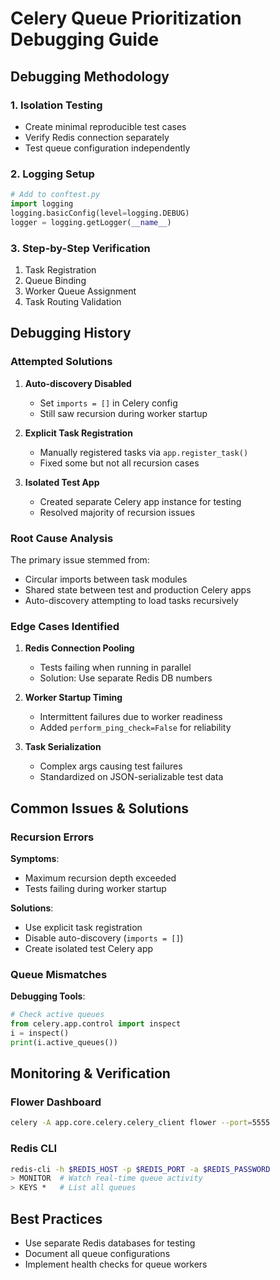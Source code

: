 # Celery Queue Prioritization Debugging Guide

## Debugging Methodology

### 1. Isolation Testing
- Create minimal reproducible test cases
- Verify Redis connection separately
- Test queue configuration independently

### 2. Logging Setup
```python
# Add to conftest.py
import logging
logging.basicConfig(level=logging.DEBUG)
logger = logging.getLogger(__name__)
```

### 3. Step-by-Step Verification
1. Task Registration
2. Queue Binding  
3. Worker Queue Assignment
4. Task Routing Validation

## Debugging History

### Attempted Solutions
1. **Auto-discovery Disabled**  
   - Set `imports = []` in Celery config  
   - Still saw recursion during worker startup

2. **Explicit Task Registration**  
   - Manually registered tasks via `app.register_task()`  
   - Fixed some but not all recursion cases

3. **Isolated Test App**  
   - Created separate Celery app instance for testing  
   - Resolved majority of recursion issues

### Root Cause Analysis
The primary issue stemmed from:
- Circular imports between task modules
- Shared state between test and production Celery apps
- Auto-discovery attempting to load tasks recursively

### Edge Cases Identified
1. **Redis Connection Pooling**  
   - Tests failing when running in parallel  
   - Solution: Use separate Redis DB numbers  

2. **Worker Startup Timing**  
   - Intermittent failures due to worker readiness  
   - Added `perform_ping_check=False` for reliability

3. **Task Serialization**  
   - Complex args causing test failures  
   - Standardized on JSON-serializable test data

## Common Issues & Solutions

### Recursion Errors
**Symptoms**:
- Maximum recursion depth exceeded
- Tests failing during worker startup

**Solutions**:
- Use explicit task registration
- Disable auto-discovery (`imports = []`)
- Create isolated test Celery app

### Queue Mismatches
**Debugging Tools**:
```python
# Check active queues
from celery.app.control import inspect
i = inspect()
print(i.active_queues())
```

## Monitoring & Verification

### Flower Dashboard
```bash
celery -A app.core.celery.celery_client flower --port=5555
```

### Redis CLI
```bash
redis-cli -h $REDIS_HOST -p $REDIS_PORT -a $REDIS_PASSWORD
> MONITOR  # Watch real-time queue activity
> KEYS *   # List all queues
```

## Best Practices
- Use separate Redis databases for testing
- Document all queue configurations
- Implement health checks for queue workers
